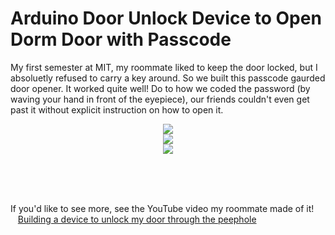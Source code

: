 # Arduino Door Unlock Device to Open Dorm Door with Passcode

My first semester at MIT, my roommate liked to keep the door locked, but I absoluetly refused to carry a key around. So we built this passcode gaurded door opener. It worked quite well! Do to how we coded the password (by waving your hand in front of the eyepiece), our friends couldn't even get past it without explicit instruction on how to open it. </br>
<p align="center">
  <img src="https://user-images.githubusercontent.com/85134229/151648954-b662695e-4c82-49c6-85ef-d56ead05ed38.png" /> </br>
  <img src="https://user-images.githubusercontent.com/85134229/151648955-864e7ff2-0ae7-4225-a31e-aa0400341029.png" /> </br>
  <img src="https://user-images.githubusercontent.com/85134229/151648957-ebf99834-aa24-42e4-91e1-b9eaad7c12df.png" />
</p>
</br>
</br>
</br>

If you'd like to see more, see the YouTube video my roommate made of it!</br>
&nbsp;&nbsp;
[Building a device to unlock my door through the peephole](https://www.youtube.com/watch?v=Daz3UvsgPgE)
